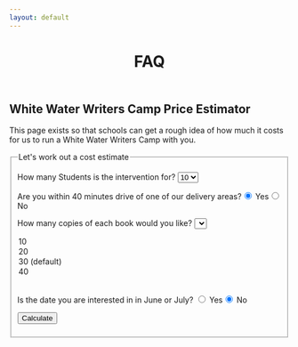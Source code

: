 ```yaml
---
layout: default
---
```

<header class="portfolio-header">
  <h1>FAQ</h1>
</header>
<head> 

<script src="prices.js"></script>
</head>
<body>
<h2>White Water Writers Camp Price Estimator</h2> 
<p>This page exists so that schools can get a rough idea of how much it costs for us to run a White Water Writers Camp with you.</p> 



<fieldset id="fs-frm-inputs">
<legend>Let's work out a cost estimate</legend>



<p> <label>How many Students is the intervention for?</label>
<select name="camps" id="camps">
  <option value="1">10</option>
  <option value="2">20</option>
  <option value="3">30</option>
  <option value="4">40</option>
  <option value="5">50</option>
  <option value="6">60</option>
  <option value="7">70</option>
  <option value="8">80</option>
</select>
</p>

<label>Are you within 40 minutes drive of one of our delivery areas?</label><label for="Yes"><input type="radio" id="localyes" name="local" value="Yes" checked="checked" > Yes</label><label for="No"><input type="radio" id="localno" name="local" value="No"> No</label>


<label>How many copies of each book would you like? </label>
<select name="copies" id="copies" >
  <option value="10">10</option>
  <option value="20">20</option>
  <option value="30">30 (default)</option>
  <option value="40">40</option>
</select><br>

<label>Is the date you are interested in in June or July? </label><label for="Yes"><input type="radio" id="summeryes" name="summer" value="Yes"> Yes</label><label for="No"><input type="radio" id="summerno" name="summer" value="No" checked="checked" > No</label>
  


  <button onclick="generatePrice()">Calculate</button>

</fieldset>

<div id="result">

</div> 


